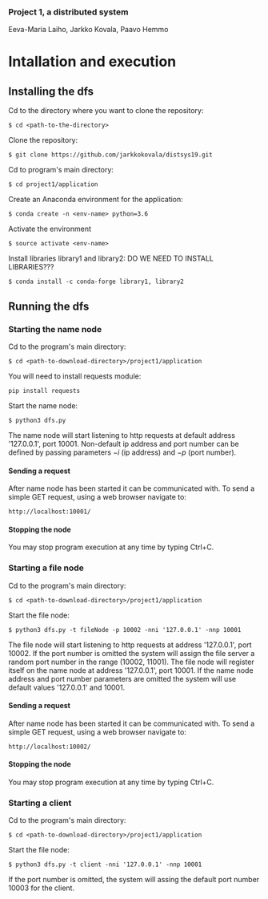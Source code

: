 ### Project 1, a distributed system
Eeva-Maria Laiho, Jarkko Kovala, Paavo Hemmo

# Intallation and execution

## Installing the dfs

Cd to the directory where you want to clone the repository:

    $ cd <path-to-the-directory>

Clone the repository:

    $ git clone https://github.com/jarkkokovala/distsys19.git

Cd to program's main directory:

    $ cd project1/application

Create an Anaconda environment for the application:

    $ conda create -n <env-name> python=3.6

Activate the environment

    $ source activate <env-name>     

Install libraries library1 and library2:      DO WE NEED TO INSTALL LIBRARIES???

    $ conda install -c conda-forge library1, library2

## Running the dfs

### Starting the name node

Cd to the program's main directory:

    $ cd <path-to-download-directory>/project1/application
    
You will need to install requests module:

```
pip install requests
```

Start the name node:

    $ python3 dfs.py

The name node will start listening to http requests at default address '127.0.0.1', port 10001. Non-default ip address and port number can be defined by passing parameters $-i$ (ip address) and $-p$ (port number).

#### Sending a request

After name node has been started it can be communicated with. To send a simple GET request, using a web browser navigate to:

    http://localhost:10001/

#### Stopping the node

You may stop program execution at any time by typing Ctrl+C.

### Starting a file node

Cd to the program's main directory:

    $ cd <path-to-download-directory>/project1/application

Start the file node:

    $ python3 dfs.py -t fileNode -p 10002 -nni '127.0.0.1' -nnp 10001
    
The file node will start listening to http requests at address '127.0.0.1', port 10002. If the port number is omitted the system will assign the file server a random port number in the range (10002, 11001). The file node will register itself on the name node at address '127.0.0.1', port 10001. If the name node address and port number parameters are omitted the system will use default values '127.0.0.1' and 10001.

#### Sending a request

After name node has been started it can be communicated with. To send a simple GET request, using a web browser navigate to:

    http://localhost:10002/
    
#### Stopping the node

You may stop program execution at any time by typing Ctrl+C.

### Starting a client

Cd to the program's main directory:

    $ cd <path-to-download-directory>/project1/application

Start the file node:

    $ python3 dfs.py -t client -nni '127.0.0.1' -nnp 10001

If the port number is omitted, the system will assing the default port number 10003 for the client.

